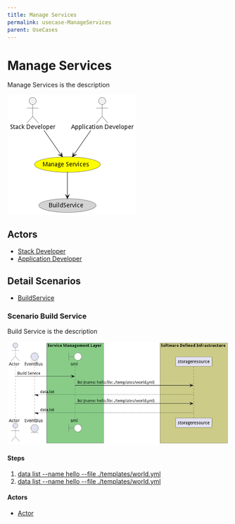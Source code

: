 ```yaml
---
title: Manage Services
permalink: usecase-ManageServices
parent: UseCases
---
```

# Manage Services

Manage Services is the description

![Activities Diagram](./Activities.png)

## Actors

* [Stack Developer](actor-stackdev)
* [Application Developer](actor-applicationdeveloper)











## Detail Scenarios

* [BuildService](#scenario-BuildService)



### Scenario Build Service

Build Service is the description

![Scenario BuildService](./BuildService.png)

#### Steps
1. [data list --name hello --file ./templates/world.yml](#action-data-list)
1. [data list --name hello --file ./templates/world.yml](#action-data-list)

#### Actors

* [Actor](actor-actor)




